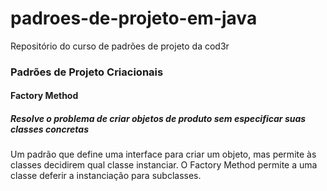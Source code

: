 # padroes-de-projeto-em-java
Repositório do curso de padrões de projeto da cod3r 

### Padrões de Projeto Criacionais

#### Factory Method
##### Resolve o problema de criar objetos de produto sem especificar suas classes concretas
Um padrão que define uma interface para criar um objeto, mas permite às classes decidirem qual classe instanciar. O Factory Method permite a uma classe deferir a instanciação para subclasses.
